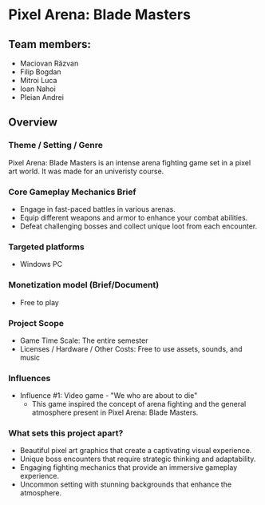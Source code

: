# Pixel Arena: Blade Masters

## Team members:
- Maciovan Răzvan
- Filip Bogdan
- Mitroi Luca
- Ioan Nahoi
- Pleian Andrei

## Overview

### Theme / Setting / Genre
Pixel Arena: Blade Masters is an intense arena fighting game set in a pixel art world. It was made for an univeristy course.

### Core Gameplay Mechanics Brief
- Engage in fast-paced battles in various arenas.
- Equip different weapons and armor to enhance your combat abilities.
- Defeat challenging bosses and collect unique loot from each encounter.

### Targeted platforms
- Windows PC

### Monetization model (Brief/Document)
- Free to play

### Project Scope
- Game Time Scale: The entire semester
- Licenses / Hardware / Other Costs: Free to use assets, sounds, and music

### Influences
- Influence #1: Video game - "We who are about to die"
  - This game inspired the concept of arena fighting and the general atmosphere present in Pixel Arena: Blade Masters.

### What sets this project apart?
- Beautiful pixel art graphics that create a captivating visual experience.
- Unique boss encounters that require strategic thinking and adaptability.
- Engaging fighting mechanics that provide an immersive gameplay experience.
- Uncommon setting with stunning backgrounds that enhance the atmosphere.
